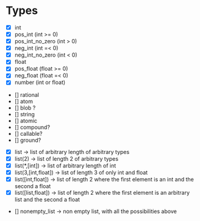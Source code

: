 # Types
<!-- https://propertesting.com/book_stateless_properties.html -->
- [x] int
- [x] pos_int (int >= 0)
- [x] pos_int_no_zero (int > 0)
- [x] neg_int (int =< 0)
- [x] neg_int_no_zero (int < 0)
- [x] float
- [x] pos_float (float >= 0)
- [x] neg_float (float =< 0)
- [x] number (int or float)
- [] rational
- [] atom
- [] blob ?
- [] string
- [] atomic
- [] compound?
- [] callable?
- [] ground?
- [x] list -> list of arbitrary length of arbitrary types
- [x] list(2) -> list of length 2 of arbitrary types
- [x] list(*,[int]) -> list of arbitrary length of int
- [x] list(3,[int,float]) -> list of length 3 of only int and float
- [x] list([int,float]) -> list of length 2 where the first element is an int and the second a float
- [x] list([list,float]) -> list of length 2 where the first element is an arbitrary list and the second a float
- [] nonempty_list -> non empty list, with all the possibilities above